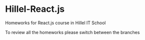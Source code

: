 # Hillel-React.js
Homeworks for React.js course in Hillel IT School

To review all the homeworks please switch between the branches
